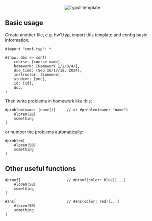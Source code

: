 <div align="center">

![Typst-template](https://socialify.git.ci/shealligh/typst-template/image?description=1&descriptionEditable=A%20template%20written%20in%20Typst%21&font=Jost&forks=1&issues=1&logo=https%3A%2F%2Fstatic.live.moe%2Flagrange.jpg&name=1&pattern=Diagonal%20Stripes&pulls=1&stargazers=1&theme=Auto)

</div>

## Basic usage

Create another file, e.g. hw1.typ, import this template and config basic information.

```typ
#import "conf.typ": *

#show: doc => conf(
    course: [course name],
    homework: [Homework 1/2/3/4/],
    due_time: [Sep 16/17/18, 2024],
    instructor: [someone],
    student: [you],
    id: [id],
    doc,
)
```

Then write problems in homework like this:

```typ
#problem(name: [name])[     // or #problem(name: "name")
    #lorem(20)
    something
]
```

or number the problems automatically:

```typ
#problem[
    #lorem(50)
    something
]
```

## Other useful functions

```typ
#proof[                     // #proof(color: blue)[...]
    #lorem(50)
    something
]
```

```typ
#ans[                       // #ans(color: red)[...]
    #lorem(50)
    something
]
```